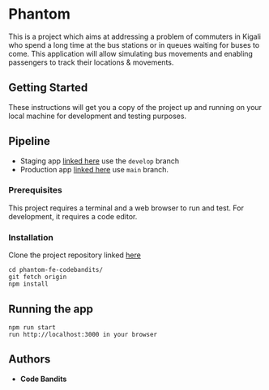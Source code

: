 # Phantom

This is a project which aims at addressing a problem of commuters in Kigali who spend a long time at the bus stations or in queues waiting for buses to come. This application will allow simulating bus movements and enabling passengers to track their locations & movements.

## Getting Started

These instructions will get you a copy of the project up and running on your local machine for development and testing purposes.
## Pipeline
- Staging app [linked here](https://phantom-codebandits-staging.herokuapp.com/) use the `develop` branch
- Production app [linked here](https://phantom-codebandits-pro.herokuapp.com/) use `main` branch.

### Prerequisites

This project requires a terminal and a web browser to run and test. For development, it requires a code editor.

### Installation

Clone the project repository linked [here](https://github.com/atlp-rwanda/phantom-fe-codebandits)

```
cd phantom-fe-codebandits/
git fetch origin
npm install
```

## Running the app

```
npm run start
run http://localhost:3000 in your browser
```

## Authors

* **Code Bandits**
